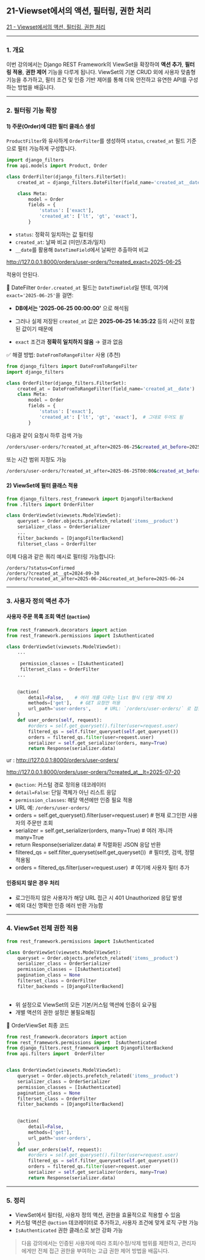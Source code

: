 ## 21-Viewset에서의 액션, 필터링, 권한 처리



[21 - Viewset에서의 액션, 필터링, 권한 처리](https://youtu.be/rekvVrjUMjg?list=PL-2EBeDYMIbTLulc9FSoAXhbmXpLq2l5t)


---

### 1. 개요

이번 강의에서는 Django REST Framework의 ViewSet을 확장하여 **액션 추가**, **필터링 적용**, **권한 제어** 기능을 다루게 됩니다. ViewSet의 기본 CRUD 외에 사용자 맞춤형 기능을 추가하고, 필터 조건 및 인증 기반 제어를 통해 더욱 안전하고 유연한 API를 구성하는 방법을 배웁니다.

---

### 2. 필터링 기능 확장
#### 1) 주문(Order)에 대한 필터 클래스 생성
`ProductFilter`와 유사하게 `OrderFilter`를 생성하여 `status`, `created_at` 필드 기준으로 필터 가능하게 구성합니다.

```python
import django_filters
from api.models import Product, Order

class OrderFilter(django_filters.FilterSet):
    created_at = django_filters.DateFilter(field_name='created_at__date')

    class Meta:
        model = Order
        fields = {
            'status': ['exact'],
            'created_at': ['lt', 'gt', 'exact'],
        }
```

- `status`: 정확히 일치하는 값 필터링
- `created_at`: 날짜 비교 (미만/초과/일치)
- `__date`를 활용해 `DateTimeField`에서 날짜만 추출하여 비교


http://127.0.0.1:8000/orders/user-orders/?created_exact=2025-06-25

적용이 안된다.

🔖 DateFilter
`Order.created_at` 필드는  `DateTimeField`일 텐데, 여기에 `exact='2025-06-25'`을 걸면:

- **DB에서는 '2025-06-25 00:00:00'** 으로 해석됨
    
- 그러나 실제 저장된 `created_at` 값은 **2025-06-25 14:35:22** 등의 시간이 포함된 값이기 때문에
    
- `exact` 조건과 **정확히 일치하지 않음** → 결과 없음

✅ 해결 방법: `DateFromToRangeFilter` 사용 (추천)

```python
from django_filters import DateFromToRangeFilter
import django_filters

class OrderFilter(django_filters.FilterSet):
    created_at = DateFromToRangeFilter(field_name='created_at__date')
    class Meta:
        model = Order
        fields = {
            'status': ['exact'],
            'created_at': ['lt', 'gt', 'exact'],  # 그대로 두어도 됨
        }
```

다음과 같이 요청시 하루 검색 가능

```bash
/orders/user-orders/?created_at_after=2025-06-25&created_at_before=2025-06-25

```

또는 시간 범위 지정도 가능
```bash
/orders/user-orders/?created_at_after=2025-06-25T00:00&created_at_before=2025-06-25T23:59

```




#### 2) ViewSet에 필터 클래스 적용
```python
from django_filters.rest_framework import DjangoFilterBackend
from .filters import OrderFilter

class OrderViewSet(viewsets.ModelViewSet):
    queryset = Order.objects.prefetch_related('items__product')
    serializer_class = OrderSerializer
    ...
    filter_backends = [DjangoFilterBackend]
    filterset_class = OrderFilter
```

이제 다음과 같은 쿼리 예시로 필터링 가능합니다:
```
/orders/?status=Confirmed
/orders/?created_at__gt=2024-09-30
/orders/?created_at_after=2025-06-24&created_at_before=2025-06-24
```

---


### 3. 사용자 정의 액션 추가
#### 사용자 주문 목록 조회 액션 (`@action`)
```python
from rest_framework.decorators import action
from rest_framework.permissions import IsAuthenticated

class OrderViewSet(viewsets.ModelViewSet):
    ...
	 
	 permission_classes = [IsAuthenticated]
	 filterset_class = OrderFilter
	...
	

    @action(
        detail=False,    # 여러 개를 다루는 list 형식 (단일 객체 X)
        methods=['get'],   # GET 요청만 허용
        url_path='user-orders',     # URL: `/orders/user-orders/` 로 접근   
    )
    def user_orders(self, request):
	    #orders = self.get_queryset().filter(user=request.user)
        filtered_qs = self.filter_queryset(self.get_queryset())
        orders = filtered_qs.filter(user=request.user)
        serializer = self.get_serializer(orders, many=True)
        return Response(serializer.data)
```

ur : http://127.0.0.1:8000/orders/user-orders/


http://127.0.0.1:8000/orders/user-orders/?created_at__lt=2025-07-20

- `@action`: 커스텀 경로 정의용 데코레이터
- `detail=False`: 단일 객체가 아닌 리스트 응답
- `permission_classes`: 해당 액션에만 인증 필요 적용
- URL 예: `/orders/user-orders/`
- orders = self.get_queryset().filter(user=request.user)  # 현재 로그인한 사용자의 주문만 조회
- serializer = self.get_serializer(orders, many=True)     # 여러 개니까 many=True
-  return Response(serializer.data)                        # 직렬화된 JSON 응답 반환
- filtered_qs = self.filter_queryset(self.get_queryset())  # 필터셋, 검색, 정렬 적용됨
- orders = filtered_qs.filter(user=request.user)  # 여기에 사용자 필터 추가




#### 인증되지 않은 경우 처리
- 로그인하지 않은 사용자가 해당 URL 접근 시 401 Unauthorized 응답 발생
- 예외 대신 명확한 인증 에러 반환 가능함

---

### 4. ViewSet 전체 권한 적용
```python
from rest_framework.permissions import IsAuthenticated

class OrderViewSet(viewsets.ModelViewSet):
    queryset = Order.objects.prefetch_related('items__product')
    serializer_class = OrderSerializer
    permission_classes = [IsAuthenticated]
    pagination_class = None
    filterset_class = OrderFilter
    filter_backends = [DjangoFilterBackend]
    
```

- 위 설정으로 ViewSet의 모든 기본/커스텀 액션에 인증이 요구됨
- 개별 액션의 권한 설정은 불필요해짐



🌟 OrderViewSet 최종 코드

```python
from rest_framework.decorators import action
from rest_framework.permissions import  IsAuthenticated
from django_filters.rest_framework import DjangoFilterBackend
from api.filters import  OrderFilter


class OrderViewSet(viewsets.ModelViewSet):
    queryset = Order.objects.prefetch_related('items__product')
    serializer_class = OrderSerializer
    permission_classes = [IsAuthenticated]
    pagination_class = None
    filterset_class = OrderFilter
    filter_backends = [DjangoFilterBackend]
  

    @action(
        detail=False,
        methods=['get'],
        url_path='user-orders',
    )
    def user_orders(self, request):
        #orders = self.get_queryset().filter(user=request.user)
        filtered_qs = self.filter_queryset(self.get_queryset())
        orders = filtered_qs.filter(user=request.user
        serializer = self.get_serializer(orders, many=True)
        return Response(serializer.data)
```



---



### 5. 정리
- ViewSet에서 필터링, 사용자 정의 액션, 권한을 효율적으로 적용할 수 있음
- 커스텀 액션은 `@action` 데코레이터로 추가하고, 사용자 조건에 맞게 로직 구현 가능
- `IsAuthenticated` 권한 클래스로 보안 강화 가능

> 다음 강의에서는 인증된 사용자에 따라 조회/수정/삭제 범위를 제한하고, 관리자에게만 전체 접근 권한을 부여하는 고급 권한 제어 방법을 배웁니다.





